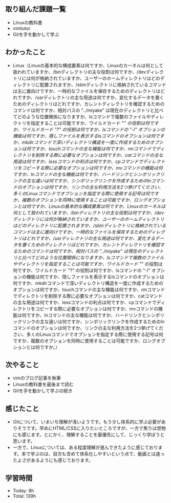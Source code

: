 ## 取り組んだ課題一覧
- Linuxの教科書
- vimtutor
- Gitを手を動かして学ぶ
## わかったこと
- Linux（Linuxの基本的な構成要素は何ですか、Linuxのカーネルは何として扱われていますか、/binディレクトリの主な役割は何ですか、/devディレクトリには何が格納されていますか、ユーザーのホームディレクトリはどのディレクトリに配置されますか、/sbinディレクトリに格納されているコマンドは主に誰向けですか、一時的なファイルを保存するためのディレクトリはどれですか、/usrディレクトリの主な用途は何ですか、変化するデータを置くためのディレクトリはどれですか、カレントディレクトリを確認するためのコマンドは何ですか、相対パスの "../miyake" は現在のディレクトリと比べてどのような位置関係になりますか、lsコマンドで複数のファイルやディレクトリを指定することは可能ですか、ワイルドカード "*" の役割は何ですか、ワイルドカード "?" の役割は何ですか、lsコマンドの "-l" オプションの機能は何ですか、隠しファイルを表示するlsコマンドのオプションは何ですか、mkdirコマンドで深いディレクトリ構造を一度に作成するためのオプションは何ですか、touchコマンドの主な機能は何ですか、rmコマンドでディレクトリを削除する際に必要なオプションは何ですか、catコマンドの主な用途は何ですか、lessコマンドの利点は何ですか、cpコマンドでディレクトリをコピーする際に必要なオプションは何ですか、mvコマンドの機能は何ですか、lnコマンドの主な機能は何ですか、ハードリンクとシンボリックリンクの主な違いは何ですか、シンボリックリンクを作成するためのlnコマンドのオプションは何ですか、リンクの主な利用方法を2つ挙げてください、多くのLinuxコマンドでオプションを指定する際に使用する記号は何ですか、複数のオプションを同時に使用することは可能ですか、ロングオプションとは何ですか、Linuxの基本的な構成要素は何ですか、Linuxのカーネルは何として扱われていますか、/binディレクトリの主な役割は何ですか、/devディレクトリには何が格納されていますか、ユーザーのホームディレクトリはどのディレクトリに配置されますか、/sbinディレクトリに格納されているコマンドは主に誰向けですか、一時的なファイルを保存するためのディレクトリはどれですか、/usrディレクトリの主な用途は何ですか、変化するデータを置くためのディレクトリはどれですか、カレントディレクトリを確認するためのコマンドは何ですか、相対パスの "../miyake" は現在のディレクトリと比べてどのような位置関係になりますか、lsコマンドで複数のファイルやディレクトリを指定することは可能ですか、ワイルドカード "*" の役割は何ですか、ワイルドカード "?" の役割は何ですか、lsコマンドの "-l" オプションの機能は何ですか、隠しファイルを表示するlsコマンドのオプションは何ですか、mkdirコマンドで深いディレクトリ構造を一度に作成するためのオプションは何ですか、touchコマンドの主な機能は何ですか、rmコマンドでディレクトリを削除する際に必要なオプションは何ですか、catコマンドの主な用途は何ですか、lessコマンドの利点は何ですか、cpコマンドでディレクトリをコピーする際に必要なオプションは何ですか、mvコマンドの機能は何ですか、lnコマンドの主な機能は何ですか、ハードリンクとシンボリックリンクの主な違いは何ですか、シンボリックリンクを作成するためのlnコマンドのオプションは何ですか、リンクの主な利用方法を2つ挙げてください、多くのLinuxコマンドでオプションを指定する際に使用する記号は何ですか、複数のオプションを同時に使用することは可能ですか、ロングオプションとは何ですか。）
## 次やること
- vimのブログ記事を執筆
- Linuxの教科書を最後まで読む
- Gitを手を動かして学ぶの続き
## 感じたこと
- Gitについて、いまいち理解が浅いようです。もう少し体系的に学ぶ必要がありそうです。早めにHTML/CSSに入りたいところですが、一方で焦りは禁物にも感じます。とにかく、理解することを最優先にして、じっくり学ぼうと思います。
- 一方で、Linuxについては、ある程度理解が進んできたように感じております。本で学ぶのは、目次も含めて体系化しやすいという点で、動画とは違ったよさがあるようにも感じております。
## 学習時間
- Today: 8h
- Total: 139h
